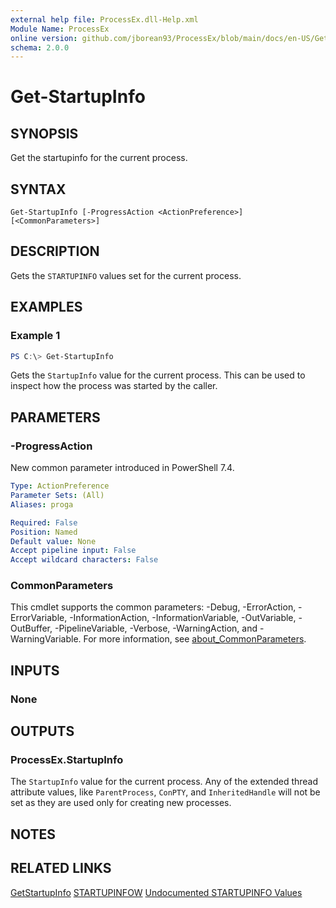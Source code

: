 ```yaml
---
external help file: ProcessEx.dll-Help.xml
Module Name: ProcessEx
online version: github.com/jborean93/ProcessEx/blob/main/docs/en-US/Get-StartupInfo.md
schema: 2.0.0
---
```


# Get-StartupInfo

## SYNOPSIS
Get the startupinfo for the current process.

## SYNTAX

```
Get-StartupInfo [-ProgressAction <ActionPreference>] [<CommonParameters>]
```

## DESCRIPTION
Gets the `STARTUPINFO` values set for the current process.

## EXAMPLES

### Example 1
```powershell
PS C:\> Get-StartupInfo
```

Gets the `StartupInfo` value for the current process.
This can be used to inspect how the process was started by the caller.

## PARAMETERS

### -ProgressAction
New common parameter introduced in PowerShell 7.4.

```yaml
Type: ActionPreference
Parameter Sets: (All)
Aliases: proga

Required: False
Position: Named
Default value: None
Accept pipeline input: False
Accept wildcard characters: False
```

### CommonParameters
This cmdlet supports the common parameters: -Debug, -ErrorAction, -ErrorVariable, -InformationAction, -InformationVariable, -OutVariable, -OutBuffer, -PipelineVariable, -Verbose, -WarningAction, and -WarningVariable. For more information, see [about_CommonParameters](http://go.microsoft.com/fwlink/?LinkID=113216).

## INPUTS

### None
## OUTPUTS

### ProcessEx.StartupInfo
The `StartupInfo` value for the current process. Any of the extended thread attribute values, like `ParentProcess`, `ConPTY`, and `InheritedHandle` will not be set as they are used only for creating new processes.

## NOTES

## RELATED LINKS

[GetStartupInfo](https://docs.microsoft.com/en-us/windows/win32/api/processthreadsapi/nf-processthreadsapi-getstartupinfow)
[STARTUPINFOW](https://docs.microsoft.com/en-us/windows/win32/api/processthreadsapi/ns-processthreadsapi-startupinfow)
[Undocumented STARTUPINFO Values](http://www.catch22.net/tuts/undocumented-createprocess#)
